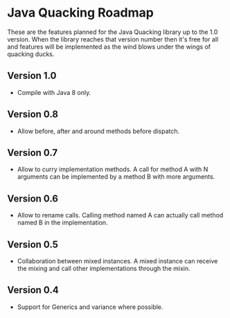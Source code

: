 Java Quacking Roadmap
=====================

These are the features planned for the Java Quacking library up to the 1.0 
version. When the library reaches that version number then it's free for
all and features will be implemented as the wind blows under the wings of
quacking ducks.

Version 1.0
-----------

  * Compile with Java 8 only.

Version 0.8
-----------

  * Allow before, after and around methods before dispatch.

Version 0.7
-----------

  * Allow to curry implementation methods. A call for method A with N arguments
    can be implemented by a method B with more arguments.

Version 0.6
-----------

  * Allow to rename calls. Calling method named A can actually call method
    named B in the implementation.

Version 0.5
-----------

  * Collaboration between mixed instances. A mixed instance can receive the 
    mixing and call other implementations through the mixin.

Version 0.4
-----------

  * Support for Generics and variance where possible.
